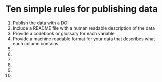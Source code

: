 # Ten simple rules for publishing data

1. Publish the data with a DOI
2. Include a README file with a human readable description of the data
3. Provide a codebook or glossary for each variable
4. Provide a machine readable format for your data that describes what each column contains
5.
6.
7.
8.
9.
10.
